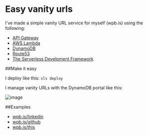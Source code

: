 # Easy vanity urls

I've made a simple vanity URL service for myself (wpb.is) using the following:

* [API Gateway](https://aws.amazon.com/api-gateway/)
* [AWS Lambda](https://aws.amazon.com/lambda/)
* [DynamoDB](https://aws.amazon.com/dynamodb/)
* [Route53](https://aws.amazon.com/route53/)
* [The Serverless Develpment Framework](https://serverless.com/)

##Make it easy

I deploy like this: ```sls deploy```

I manage vanity URLs with the DynamoDB portal like this:

![image](https://cloud.githubusercontent.com/assets/11197026/21528379/173305dc-cd00-11e6-8475-4d9fdcba0387.png)

##Examples

* [wpb.is/linkedin](https://wpb.is/linkedin)
* [wpb.is/github](https://wpb.is/github)
* [wpb.is/this](https://wpb.is/this)

